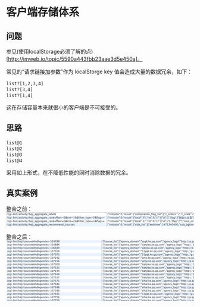 # 客户端存储体系

## 问题
参见(使用localStorage必须了解的点)[http://imweb.io/topic/5590a443fbb23aae3d5e450a]。

常见的“请求链接加参数”作为 localStorge key 值会造成大量的数据冗余，如下：
```
list?[1,2,3,4]
list?[3,4]
list?[1,4]
```
这在存储容量本来就很小的客户端是不可接受的。

## 思路

```
list@1
list@2
list@3
list@4
```
采用如上形式，在不降低性能的同时消除数据的冗余。

## 真实案例
整合之前：
![之前](./img/1.png)

整合之后：
![之后](./img/2.png)
